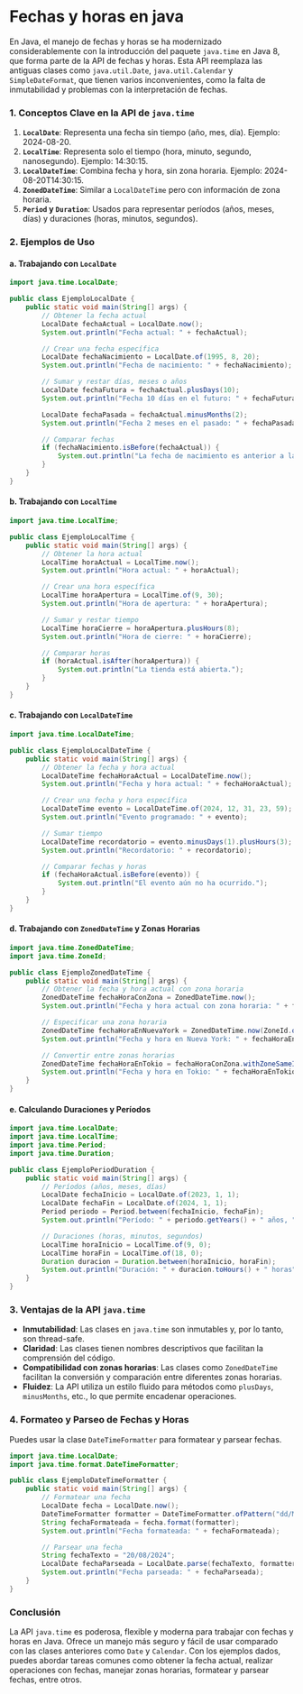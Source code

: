 # Fechas y horas en java

En Java, el manejo de fechas y horas se ha modernizado considerablemente con la introducción del paquete `java.time` en Java 8, que forma parte de la API de fechas y horas. Esta API reemplaza las antiguas clases como `java.util.Date`, `java.util.Calendar` y `SimpleDateFormat`, que tienen varios inconvenientes, como la falta de inmutabilidad y problemas con la interpretación de fechas.

### 1. Conceptos Clave en la API de `java.time`

1. **`LocalDate`**: Representa una fecha sin tiempo (año, mes, día). Ejemplo: 2024-08-20.
2. **`LocalTime`**: Representa solo el tiempo (hora, minuto, segundo, nanosegundo). Ejemplo: 14:30:15.
3. **`LocalDateTime`**: Combina fecha y hora, sin zona horaria. Ejemplo: 2024-08-20T14:30:15.
4. **`ZonedDateTime`**: Similar a `LocalDateTime` pero con información de zona horaria.
5. **`Period` y `Duration`**: Usados para representar períodos (años, meses, días) y duraciones (horas, minutos, segundos).

### 2. Ejemplos de Uso

#### a. **Trabajando con `LocalDate`**

```java
import java.time.LocalDate;

public class EjemploLocalDate {
    public static void main(String[] args) {
        // Obtener la fecha actual
        LocalDate fechaActual = LocalDate.now();
        System.out.println("Fecha actual: " + fechaActual);

        // Crear una fecha específica
        LocalDate fechaNacimiento = LocalDate.of(1995, 8, 20);
        System.out.println("Fecha de nacimiento: " + fechaNacimiento);

        // Sumar y restar días, meses o años
        LocalDate fechaFutura = fechaActual.plusDays(10);
        System.out.println("Fecha 10 días en el futuro: " + fechaFutura);

        LocalDate fechaPasada = fechaActual.minusMonths(2);
        System.out.println("Fecha 2 meses en el pasado: " + fechaPasada);

        // Comparar fechas
        if (fechaNacimiento.isBefore(fechaActual)) {
            System.out.println("La fecha de nacimiento es anterior a la fecha actual.");
        }
    }
}
```

#### b. **Trabajando con `LocalTime`**

```java
import java.time.LocalTime;

public class EjemploLocalTime {
    public static void main(String[] args) {
        // Obtener la hora actual
        LocalTime horaActual = LocalTime.now();
        System.out.println("Hora actual: " + horaActual);

        // Crear una hora específica
        LocalTime horaApertura = LocalTime.of(9, 30);
        System.out.println("Hora de apertura: " + horaApertura);

        // Sumar y restar tiempo
        LocalTime horaCierre = horaApertura.plusHours(8);
        System.out.println("Hora de cierre: " + horaCierre);

        // Comparar horas
        if (horaActual.isAfter(horaApertura)) {
            System.out.println("La tienda está abierta.");
        }
    }
}
```

#### c. **Trabajando con `LocalDateTime`**

```java
import java.time.LocalDateTime;

public class EjemploLocalDateTime {
    public static void main(String[] args) {
        // Obtener la fecha y hora actual
        LocalDateTime fechaHoraActual = LocalDateTime.now();
        System.out.println("Fecha y hora actual: " + fechaHoraActual);

        // Crear una fecha y hora específica
        LocalDateTime evento = LocalDateTime.of(2024, 12, 31, 23, 59);
        System.out.println("Evento programado: " + evento);

        // Sumar tiempo
        LocalDateTime recordatorio = evento.minusDays(1).plusHours(3);
        System.out.println("Recordatorio: " + recordatorio);

        // Comparar fechas y horas
        if (fechaHoraActual.isBefore(evento)) {
            System.out.println("El evento aún no ha ocurrido.");
        }
    }
}
```

#### d. **Trabajando con `ZonedDateTime` y Zonas Horarias**

```java
import java.time.ZonedDateTime;
import java.time.ZoneId;

public class EjemploZonedDateTime {
    public static void main(String[] args) {
        // Obtener la fecha y hora actual con zona horaria
        ZonedDateTime fechaHoraConZona = ZonedDateTime.now();
        System.out.println("Fecha y hora actual con zona horaria: " + fechaHoraConZona);

        // Especificar una zona horaria
        ZonedDateTime fechaHoraEnNuevaYork = ZonedDateTime.now(ZoneId.of("America/New_York"));
        System.out.println("Fecha y hora en Nueva York: " + fechaHoraEnNuevaYork);

        // Convertir entre zonas horarias
        ZonedDateTime fechaHoraEnTokio = fechaHoraConZona.withZoneSameInstant(ZoneId.of("Asia/Tokyo"));
        System.out.println("Fecha y hora en Tokio: " + fechaHoraEnTokio);
    }
}
```

#### e. **Calculando Duraciones y Períodos**

```java
import java.time.LocalDate;
import java.time.LocalTime;
import java.time.Period;
import java.time.Duration;

public class EjemploPeriodDuration {
    public static void main(String[] args) {
        // Períodos (años, meses, días)
        LocalDate fechaInicio = LocalDate.of(2023, 1, 1);
        LocalDate fechaFin = LocalDate.of(2024, 1, 1);
        Period periodo = Period.between(fechaInicio, fechaFin);
        System.out.println("Período: " + periodo.getYears() + " años, " + periodo.getMonths() + " meses, " + periodo.getDays() + " días");

        // Duraciones (horas, minutos, segundos)
        LocalTime horaInicio = LocalTime.of(9, 0);
        LocalTime horaFin = LocalTime.of(18, 0);
        Duration duracion = Duration.between(horaInicio, horaFin);
        System.out.println("Duración: " + duracion.toHours() + " horas");
    }
}
```

### 3. Ventajas de la API `java.time`
- **Inmutabilidad**: Las clases en `java.time` son inmutables y, por lo tanto, son thread-safe.
- **Claridad**: Las clases tienen nombres descriptivos que facilitan la comprensión del código.
- **Compatibilidad con zonas horarias**: Las clases como `ZonedDateTime` facilitan la conversión y comparación entre diferentes zonas horarias.
- **Fluidez**: La API utiliza un estilo fluido para métodos como `plusDays`, `minusMonths`, etc., lo que permite encadenar operaciones.

### 4. Formateo y Parseo de Fechas y Horas

Puedes usar la clase `DateTimeFormatter` para formatear y parsear fechas.

```java
import java.time.LocalDate;
import java.time.format.DateTimeFormatter;

public class EjemploDateTimeFormatter {
    public static void main(String[] args) {
        // Formatear una fecha
        LocalDate fecha = LocalDate.now();
        DateTimeFormatter formatter = DateTimeFormatter.ofPattern("dd/MM/yyyy");
        String fechaFormateada = fecha.format(formatter);
        System.out.println("Fecha formateada: " + fechaFormateada);

        // Parsear una fecha
        String fechaTexto = "20/08/2024";
        LocalDate fechaParseada = LocalDate.parse(fechaTexto, formatter);
        System.out.println("Fecha parseada: " + fechaParseada);
    }
}
```

### Conclusión

La API `java.time` es poderosa, flexible y moderna para trabajar con fechas y horas en Java. Ofrece un manejo más seguro y fácil de usar comparado con las clases anteriores como `Date` y `Calendar`. Con los ejemplos dados, puedes abordar tareas comunes como obtener la fecha actual, realizar operaciones con fechas, manejar zonas horarias, formatear y parsear fechas, entre otros.